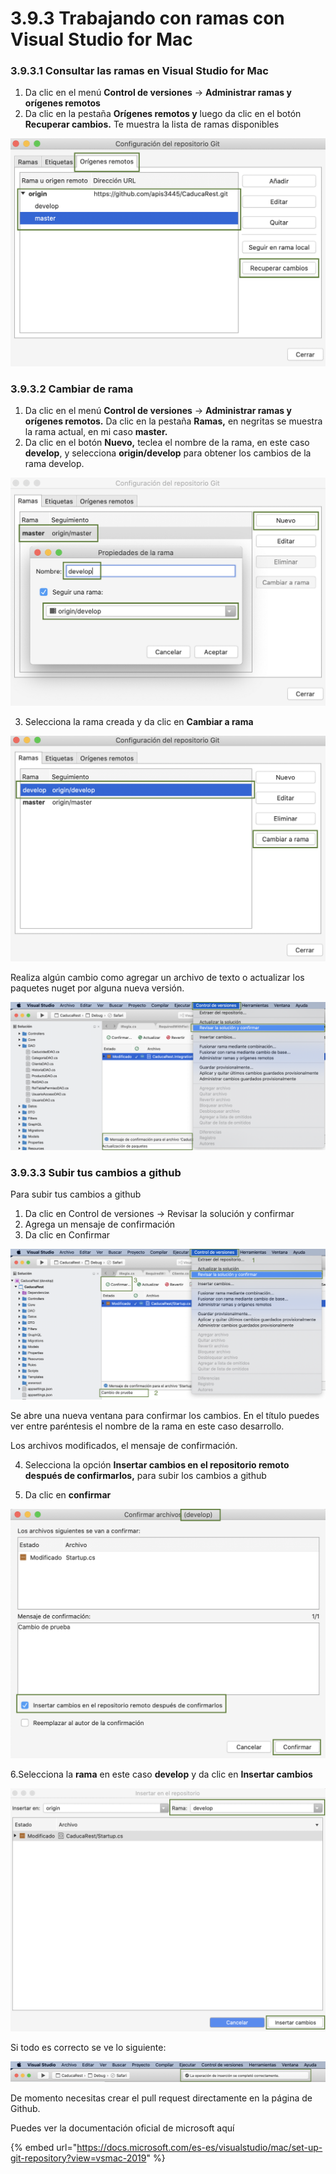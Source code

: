 # 3.9.3 Trabajando con ramas con Visual Studio for Mac

### 3.9.3.1 Consultar las ramas en Visual Studio for Mac

1. Da clic en el menú **Control de versiones** -&gt; **Administrar ramas y orígenes remotos**
2. Da clic en la pestaña **Orígenes remotos y** luego da clic en el botón **Recuperar cambios.** Te muestra la lista de ramas disponibles

![](../../.gitbook/assets/image%20%2873%29.png)

### 3.9.3.2 Cambiar de rama

1. Da clic en el menú **Control de versiones** -&gt; **Administrar ramas y orígenes remotos.** Da clic en la pestaña **Ramas,** en negritas se muestra la rama actual, en mi caso **master.**
2. Da clic en el botón **Nuevo,** teclea el nombre de la rama, en este caso **develop**, y selecciona **origin/develop** para obtener los cambios de la rama develop.

![](../../.gitbook/assets/image%20%28368%29.png)

3. Selecciona la rama creada y da clic en **Cambiar a rama**

![](../../.gitbook/assets/image%20%28360%29.png)

Realiza algún cambio como agregar un archivo de texto o actualizar los paquetes nuget por alguna nueva versión.

![](../../.gitbook/assets/image%20%2870%29.png)

### 3.9.3.3 Subir tus cambios a github

Para subir tus cambios a github

1. Da clic en Control de versiones -&gt; Revisar la solución y confirmar
2. Agrega un mensaje de confirmación
3. Da clic en Confirmar

![](../../.gitbook/assets/image%20%2829%29.png)

Se abre una nueva ventana para confirmar los cambios. En el título puedes ver entre paréntesis el nombre de la rama en este caso desarrollo.

Los archivos modificados, el mensaje de confirmación.

4. Selecciona la opción **Insertar cambios en el repositorio remoto después de confirmarlos,** para subir los cambios a github

5. Da clic en **confirmar**

![](../../.gitbook/assets/image%20%28351%29.png)

6.Selecciona la **rama** en este caso **develop** y da clic en **Insertar cambios**

![](../../.gitbook/assets/image%20%28355%29.png)

Si todo es correcto se ve lo siguiente:

![](../../.gitbook/assets/image%20%28376%29.png)

De momento necesitas crear el pull request directamente en la página de Github.

Puedes ver la documentación oficial de microsoft aquí

{% embed url="https://docs.microsoft.com/es-es/visualstudio/mac/set-up-git-repository?view=vsmac-2019" %}



